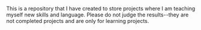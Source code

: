 This is a repository that I have created to store projects where I am teaching myself new skills and language. Please do not judge the results--they are not completed projects and are only for learning projects.
